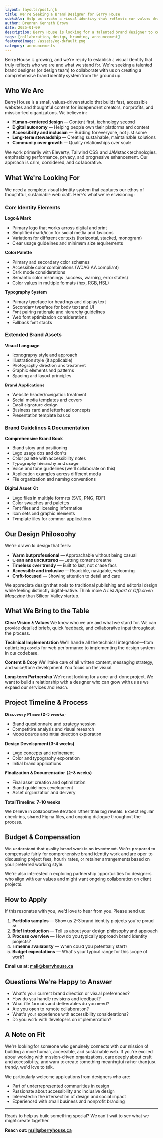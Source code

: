 ```yaml
---
layout: layouts/post.njk
title: We're Seeking a Brand Designer for Berry House
subtitle: Help us create a visual identity that reflects our values-driven approach
author: Brennan Kenneth Brown
date: 2025-01-09
description: Berry House is looking for a talented brand designer to collaborate on our complete visual identity—from logo to brand guidelines. Join us in building something meaningful.
tags: [collaboration, design, branding, announcement]
featuredImage: /assets/og-default.png
category: announcements
---
```


Berry House is growing, and we're ready to establish a visual identity that truly reflects who we are and what we stand for. We're seeking a talented brand designer (or design team) to collaborate with us on creating a comprehensive brand identity system from the ground up.

## Who We Are

Berry House is a small, values-driven studio that builds fast, accessible websites and thoughtful content for independent creators, nonprofits, and mission-led organizations. We believe in:

- **Human-centered design** — Content first, technology second
- **Digital autonomy** — Helping people own their platforms and content
- **Accessibility and inclusion** — Building for everyone, not just some
- **Long-term stewardship** — Creating sustainable, maintainable solutions
- **Community over growth** — Quality relationships over scale

We work primarily with Eleventy, Tailwind CSS, and JAMstack technologies, emphasizing performance, privacy, and progressive enhancement. Our approach is calm, considered, and collaborative.

## What We're Looking For

We need a complete visual identity system that captures our ethos of thoughtful, sustainable web craft. Here's what we're envisioning:

### Core Identity Elements

**Logo & Mark**
- Primary logo that works across digital and print
- Simplified mark/icon for social media and favicons
- Variations for different contexts (horizontal, stacked, monogram)
- Clear usage guidelines and minimum size requirements

**Color Palette**
- Primary and secondary color schemes
- Accessible color combinations (WCAG AA compliant)
- Dark mode considerations
- Semantic color meanings (success, warning, error states)
- Color values in multiple formats (hex, RGB, HSL)

**Typography System**
- Primary typeface for headings and display text
- Secondary typeface for body text and UI
- Font pairing rationale and hierarchy guidelines
- Web font optimization considerations
- Fallback font stacks

### Extended Brand Assets

**Visual Language**
- Iconography style and approach
- Illustration style (if applicable)
- Photography direction and treatment
- Graphic elements and patterns
- Spacing and layout principles

**Brand Applications**
- Website header/navigation treatment
- Social media templates and covers
- Email signature design
- Business card and letterhead concepts
- Presentation template basics

### Brand Guidelines & Documentation

**Comprehensive Brand Book**
- Brand story and positioning
- Logo usage dos and don'ts
- Color palette with accessibility notes
- Typography hierarchy and usage
- Voice and tone guidelines (we'll collaborate on this)
- Application examples across different media
- File organization and naming conventions

**Digital Asset Kit**
- Logo files in multiple formats (SVG, PNG, PDF)
- Color swatches and palettes
- Font files and licensing information
- Icon sets and graphic elements
- Template files for common applications

## Our Design Philosophy

We're drawn to design that feels:

- **Warm but professional** — Approachable without being casual
- **Clean and uncluttered** — Letting content breathe
- **Timeless over trendy** — Built to last, not chase fads
- **Accessible and inclusive** — Readable, navigable, welcoming
- **Craft-focused** — Showing attention to detail and care

We appreciate design that nods to traditional publishing and editorial design while feeling distinctly digital-native. Think more *A List Apart* or *Offscreen Magazine* than Silicon Valley startup.

## What We Bring to the Table

**Clear Vision & Values**
We know who we are and what we stand for. We can provide detailed briefs, quick feedback, and collaborative input throughout the process.

**Technical Implementation**
We'll handle all the technical integration—from optimizing assets for web performance to implementing the design system in our codebase.

**Content & Copy**
We'll take care of all written content, messaging strategy, and voice/tone development. You focus on the visual.

**Long-term Partnership**
We're not looking for a one-and-done project. We want to build a relationship with a designer who can grow with us as we expand our services and reach.

## Project Timeline & Process

**Discovery Phase (2-3 weeks)**
- Brand questionnaire and strategy session
- Competitive analysis and visual research
- Mood boards and initial direction exploration

**Design Development (3-4 weeks)**
- Logo concepts and refinement
- Color and typography exploration
- Initial brand applications

**Finalization & Documentation (2-3 weeks)**
- Final asset creation and optimization
- Brand guidelines development
- Asset organization and delivery

**Total Timeline: 7-10 weeks**

We believe in collaborative iteration rather than big reveals. Expect regular check-ins, shared Figma files, and ongoing dialogue throughout the process.

## Budget & Compensation

We understand that quality brand work is an investment. We're prepared to compensate fairly for comprehensive brand identity work and are open to discussing project fees, hourly rates, or retainer arrangements based on your preferred working style.

We're also interested in exploring partnership opportunities for designers who align with our values and might want ongoing collaboration on client projects.

## How to Apply

If this resonates with you, we'd love to hear from you. Please send us:

1. **Portfolio samples** — Show us 2-3 brand identity projects you're proud of
2. **Brief introduction** — Tell us about your design philosophy and approach
3. **Process overview** — How do you typically approach brand identity projects?
4. **Timeline availability** — When could you potentially start?
5. **Budget expectations** — What's your typical range for this scope of work?

**Email us at: [mail@berryhouse.ca](mailto:mail@berryhouse.ca)**

## Questions We're Happy to Answer

- What's your current brand direction or visual preferences?
- How do you handle revisions and feedback?
- What file formats and deliverables do you need?
- Are you open to remote collaboration?
- What's your experience with accessibility considerations?
- Do you work with developers on implementation?

## A Note on Fit

We're looking for someone who genuinely connects with our mission of building a more human, accessible, and sustainable web. If you're excited about working with mission-driven organizations, care deeply about craft and accessibility, and want to create something meaningful rather than just trendy, we'd love to talk.

We particularly welcome applications from designers who are:
- Part of underrepresented communities in design
- Passionate about accessibility and inclusive design
- Interested in the intersection of design and social impact
- Experienced with small business and nonprofit branding

---

Ready to help us build something special? We can't wait to see what we might create together.

**Reach out: [mail@berryhouse.ca](mailto:mail@berryhouse.ca)**
